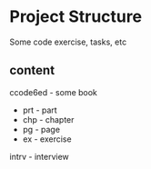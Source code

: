 # Project Structure

Some code exercise, tasks, etc

## content
ccode6ed - some book
* prt - part
* chp - chapter
* pg - page
* ex - exercise

intrv - interview
